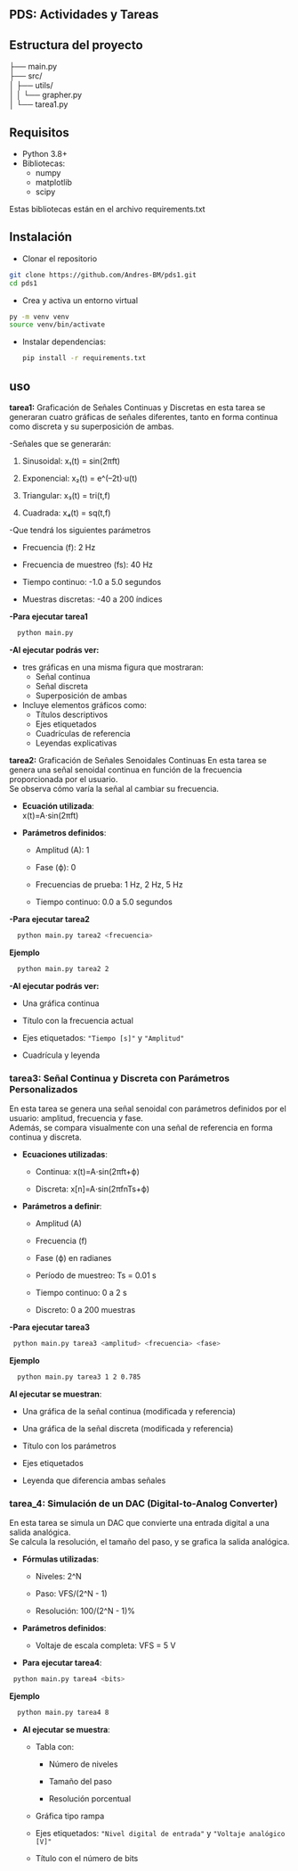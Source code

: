 ## PDS: Actividades y Tareas

## Estructura del proyecto
├── main.py  
├── src/  
│ ├── utils/  
│ │ └── grapher.py  
│ └── tarea1.py


## Requisitos
- Python 3.8+
- Bibliotecas:
  - numpy
  - matplotlib
  - scipy

Estas bibliotecas están en el archivo requirements.txt

## Instalación
 - Clonar el repositorio 
```bash
git clone https://github.com/Andres-BM/pds1.git
cd pds1
```
 - Crea y activa un entorno virtual
 ``` bash
 py -m venv venv
source venv/bin/activate
```
 - Instalar dependencias:
   ```bash
   pip install -r requirements.txt

## uso
**tarea1:** Graficación de Señales Continuas y Discretas
en esta tarea se generaran cuatro gráficas de señales diferentes, tanto en forma continua como discreta y su superposición de ambas.

-Señales que se generarán:
1.  Sinusoidal: x₁(t) = sin(2πft)
    
2.  Exponencial: x₂(t) = e^(–2t)·u(t)
    
3.  Triangular: x₃(t) = tri(t,f)
    
4.  Cuadrada: x₄(t) = sq(t,f)

-Que tendrá los siguientes parámetros 
-   Frecuencia (f): 2 Hz
    
-   Frecuencia de muestreo (fs): 40 Hz
    
-   Tiempo continuo: -1.0 a 5.0 segundos
    
-   Muestras discretas: -40 a 200 índices

**-Para ejecutar tarea1**
```bash
  python main.py 
```
**-Al ejecutar podrás ver:**
   -  tres gráficas en una misma figura que mostraran:
      - Señal continua
      - Señal discreta
      - Superposición de ambas
   - Incluye elementos gráficos como:
     - Títulos descriptivos
     - Ejes etiquetados
     - Cuadrículas de referencia
     - Leyendas explicativas


**tarea2:** Graficación de Señales Senoidales Continuas
En esta tarea se genera una señal senoidal continua en función de la frecuencia proporcionada por el usuario.  
Se observa cómo varía la señal al cambiar su frecuencia.

-   **Ecuación utilizada**:  
    x(t)=A⋅sin⁡(2πft)
    
-   **Parámetros definidos**:
    
    -   Amplitud (A): 1
        
    -   Fase (ϕ): 0
        
    -   Frecuencias de prueba: 1 Hz, 2 Hz, 5 Hz
        
    -   Tiempo continuo: 0.0 a 5.0 segundos


**-Para ejecutar tarea2**
```bash
  python main.py tarea2 <frecuencia>
```
**Ejemplo**
```bash
  python main.py tarea2 2
```
**-Al ejecutar podrás ver:**
-   Una gráfica continua
    
-   Título con la frecuencia actual
    
-   Ejes etiquetados: `"Tiempo [s]"` y `"Amplitud"`
    
-   Cuadrícula y leyenda


### **tarea3: Señal Continua y Discreta con Parámetros Personalizados**

En esta tarea se genera una señal senoidal con parámetros definidos por el usuario: amplitud, frecuencia y fase.  
Además, se compara visualmente con una señal de referencia en forma continua y discreta.

-   **Ecuaciones utilizadas**:
    
    -   Continua: x(t)=A⋅sin⁡(2πft+ϕ)
        
    -   Discreta: x[n]=A⋅sin⁡(2πfnTs+ϕ)
-   **Parámetros a definir**:
    
    -   Amplitud (A)
        
    -   Frecuencia (f)
        
    -   Fase (ϕ) en radianes
        
    -   Período de muestreo: Ts = 0.01 s
        
    -   Tiempo continuo: 0 a 2 s
        
    -   Discreto: 0 a 200 muestras
    
    
**-Para ejecutar tarea3**
```bash
 python main.py tarea3 <amplitud> <frecuencia> <fase>
```
**Ejemplo**
```bash
  python main.py tarea3 1 2 0.785
```
**Al ejecutar se muestran**:

-   Una gráfica de la señal continua (modificada y referencia)
    
-   Una gráfica de la señal discreta (modificada y referencia)
    
-   Título con los parámetros
    
-   Ejes etiquetados
    
-   Leyenda que diferencia ambas señales


### **tarea_4: Simulación de un DAC (Digital-to-Analog Converter)**

En esta tarea se simula un DAC que convierte una entrada digital a una salida analógica.  
Se calcula la resolución, el tamaño del paso, y se grafica la salida analógica.

-   **Fórmulas utilizadas**:
    
    -   Niveles: 2^N
        
    -   Paso: VFS/(2^N - 1)
        
    -   Resolución: 100/(2^N - 1)%
        
-   **Parámetros definidos**:
    
    -   Voltaje de escala completa: VFS = 5 V
        
-   **Para ejecutar tarea4**:
```bash
 python main.py tarea4 <bits>
```
**Ejemplo**
```bash
  python main.py tarea4 8
```
-   **Al ejecutar se muestra**:
    
    -   Tabla con:
        
        -   Número de niveles
            
        -   Tamaño del paso
            
        -   Resolución porcentual
            
    -   Gráfica tipo rampa
        
    -   Ejes etiquetados: `"Nivel digital de entrada"` y `"Voltaje analógico [V]"`
        
    -   Título con el número de bits

